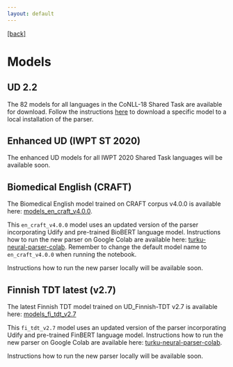 ```yaml
---
layout: default
---
```


[[back]](index.html)

# Models

## UD 2.2

The 82 models for all languages in the CoNLL-18 Shared Task are available for download. Follow the instructions [here](install.html#download-the-models) to download a specific model to a local installation of the parser.

## Enhanced UD (IWPT ST 2020) <a id="iwpt"></a>

The enhanced UD models for all IWPT 2020 Shared Task languages will be available soon.

## Biomedical English (CRAFT) <a id="craft"></a>

The Biomedical English model trained on CRAFT corpus v4.0.0 is available here: [models_en_craft_v4.0.0](http://dl.turkunlp.org/turku-parser-models/models_en_craft_v4.0.0.tar.gz).

This `en_craft_v4.0.0` model uses an updated version of the parser incorporating Udify and pre-trained BioBERT language model. Instructions how to run the new parser on Google Colab are available here: [turku-neural-parser-colab](https://github.com/jmnybl/turku-neural-parser-colab). Remember to change the default model name to `en_craft_v4.0.0` when running the notebook.

Instructions how to run the new parser locally will be available soon.

## Finnish TDT latest (v2.7)

The latest Finnish TDT model trained on UD_Finnish-TDT v2.7 is available here: [models_fi_tdt_v2.7](http://dl.turkunlp.org/turku-parser-models/models_fi_tdt_v2.7.tar.gz)

This `fi_tdt_v2.7` model uses an updated version of the parser incorporating Udify and pre-trained FinBERT language model. Instructions how to run the new parser on Google Colab are available here: [turku-neural-parser-colab](https://github.com/jmnybl/turku-neural-parser-colab).

Instructions how to run the new parser locally will be available soon.

